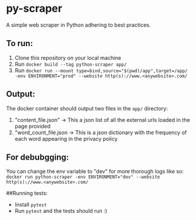 # py-scraper
A simple web scraper in Python adhering to best practices.

## To run:
1. Clone this repository on your local machine
2. Run `docker build --tag python-scraper app/`
3. Run `docker run --mount type=bind,source="$(pwd)/app",target=/app/ -env ENVIRONMENT="prod" --website http(s)://www.<anywebsite>.com/`

## Output: 
The docker container should output two files in the `app/` directory:
1. "content_file.json" -> This a json list of all the external urls loaded in the page provided
2. "word_count_file.json -> This is a json dictionary with the frequency of each word appearing in the privacy policy

## For debubgging:
You can change the env variable to "dev" for more thorough logs like so:
`docker run python-scraper -env ENVIRONMENT="dev" --website http(s)://www.<anywebsite>.com/`

##Running tests:
- Install `pytest`
- Run `pytest` and the tests should run :) 